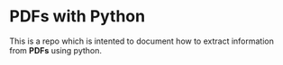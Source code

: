 # PDFs with Python
This is a repo which is intented to document how to extract information from **PDFs** using python.
